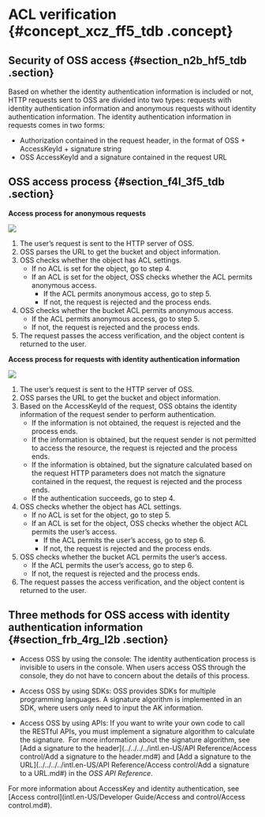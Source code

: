 # ACL verification {#concept_xcz_ff5_tdb .concept}

## Security of OSS access {#section_n2b_hf5_tdb .section}

Based on whether the identity authentication information is included or not, HTTP requests sent to OSS are divided into two types: requests with identity authentication information and anonymous requests without identity authentication information. The identity authentication information in requests comes in two forms:

-   Authorization contained in the request header, in the format of OSS + AccessKeyId + signature string
-   OSS AccessKeyId and a signature contained in the request URL

## OSS access process {#section_f4l_3f5_tdb .section}

**Access process for anonymous requests**

![](http://static-aliyun-doc.oss-cn-hangzhou.aliyuncs.com/assets/img/4345/959_en-US.png)

1.  The user’s request is sent to the HTTP server of OSS.
2.  OSS parses the URL to get the bucket and object information.
3.  OSS checks whether the object has ACL settings.
    -   If no ACL is set for the object, go to step 4.
    -   If an ACL is set for the object, OSS checks whether the ACL permits anonymous access.
        -   If the ACL permits anonymous access, go to step 5.
        -   If not, the request is rejected and the process ends.
4.  OSS checks whether the bucket ACL permits anonymous access.
    -   If the ACL permits anonymous access, go to step 5.
    -   If not, the request is rejected and the process ends.
5.  The request passes the access verification, and the object content is returned to the user.

**Access process for requests with identity authentication information**

![](http://static-aliyun-doc.oss-cn-hangzhou.aliyuncs.com/assets/img/4345/1026_en-US.png)

1.  The user’s request is sent to the HTTP server of OSS.
2.  OSS parses the URL to get the bucket and object information.
3.  Based on the AccessKeyId of the request, OSS obtains the identity information of the request sender to perform authentication.
    -   If the information is not obtained, the request is rejected and the process ends.
    -   If the information is obtained, but the request sender is not permitted to access the resource, the request is rejected and the process ends.
    -   If the information is obtained, but the signature calculated based on the request HTTP parameters does not match the signature contained in the request, the request is rejected and the process ends.
    -   If the authentication succeeds, go to step 4.
4.  OSS checks whether the object has ACL settings.
    -   If no ACL is set for the object, go to step 5.
    -   If an ACL is set for the object, OSS checks whether the object ACL permits the user’s access.
        -   If the ACL permits the user’s access, go to step 6.
        -   If not, the request is rejected and the process ends.
5.  OSS checks whether the bucket ACL permits the user’s access.
    -   If the ACL permits the user’s access, go to step 6.
    -   If not, the request is rejected and the process ends.
6.  The request passes the access verification, and the object content is returned to the user.

## Three methods for OSS access with identity authentication information {#section_frb_4rg_l2b .section}

-   Access OSS by using the console: The identity authentication process is invisible to users in the console. When users access OSS through the console, they do not have to concern about the details of this process.

-   Access OSS by using SDKs: OSS provides SDKs for multiple programming languages. A signature algorithm is implemented in an SDK, where users only need to input the AK information.

-   Access OSS by using APIs: If you want to write your own code to call the RESTful APIs, you must implement a signature algorithm to calculate the signature.  For more information about the signature algorithm, see [Add a signature to the header](../../../../intl.en-US/API Reference/Access control/Add a signature to the header.md#) and [Add a signature to the URL](../../../../intl.en-US/API Reference/Access control/Add a signature to a URL.md#) in the *OSS API Reference*.


For more information about AccessKey and identity authentication, see [Access control](intl.en-US/Developer Guide/Access and control/Access control.md#).

